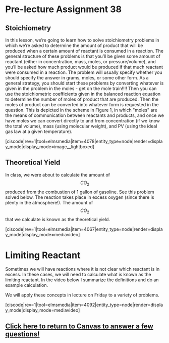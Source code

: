 <div style="float:right;margin:auto"><ebook-button title="Stoichiometry" link="https://genchem.science.psu.edu/15-4-stoichiometry"></ebook-button></div>

# Pre-lecture Assignment 38

## Stoichiometry

In this lesson, we’re going to learn how to solve stoichiometry problems in which we’re asked to determine the amount of product that will be produced when a certain amount of reactant is consumed in a reaction. The general structure of these problems is that you’ll be given some amount of reactant (either in concentration, mass, moles, or pressure/volume), and you’ll be asked how much product would be produced if that much reactant were consumed in a reaction. The problem will usually specify whether you should specify the answer in grams, moles, or some other form. As a general strategy, you should start these problems by converting whatever is given in the problem in the moles - get on the mole train!!!! Then you can use the stoichiometric coefficients given in the balanced reaction equation to determine the number of moles of product that are produced. Then the moles of product can be converted into whatever form is requested in the question. This is depicted in the scheme in Figure 1, in which "moles" are the means of communication between reactants and products, and once we have moles we can convert directly to and from concentration (if we know the total volume), mass (using molecular weight), and PV (using the ideal gas law at a given temperature).

[ciscode|rev=1|tool=elmsmedia|item=4078|entity_type=node|render=display_mode|display_mode=image__lightboxed]

## Theoretical Yield

In class, we were about to calculate the amount of $$CO_2$$ produced from the combustion of 1 gallon of gasoline.  See this problem solved below.  The reaction takes place in excess oxygen (since there is plenty in the atmosphere!).  The amount of $$CO_2$$ that we calculate is known as the theoretical yield.

[ciscode|rev=1|tool=elmsmedia|item=4067|entity_type=node|render=display_mode|display_mode=mediavideo]

# Limiting Reactant

Sometimes we will have reactions where it is not clear which reactant is in excess. In these cases, we will need to calculate what is known as the limiting reactant.  In the video below I summarize the definitions and do an example calculation.


We will apply these concepts in lecture on Friday to a variety of problems.

[ciscode|rev=1|tool=elmsmedia|item=4092|entity_type=node|render=display_mode|display_mode=mediavideo]

## [Click here to return to Canvas to answer a few questions!](https://psu.instructure.com/courses/1881362/quizzes/3343450)




